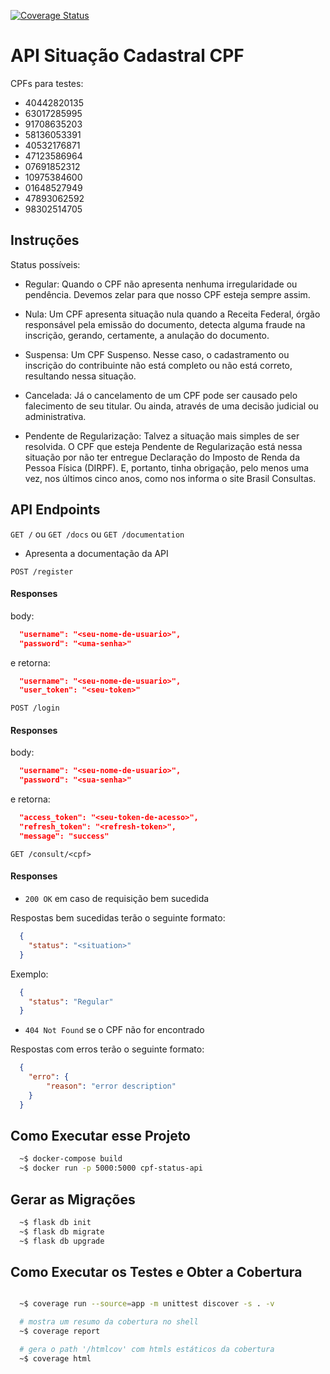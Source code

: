 [![Coverage Status](https://coveralls.io/repos/github/Tilzen/cpf-status-api/badge.svg?branch=master)](https://coveralls.io/github/Tilzen/cpf-status-api?branch=master)
# API Situação Cadastral CPF
CPFs para testes:
- 40442820135
- 63017285995
- 91708635203
- 58136053391
- 40532176871
- 47123586964
- 07691852312
- 10975384600
- 01648527949
- 47893062592
- 98302514705


## Instruções


Status possíveis:

  - Regular: Quando o CPF não apresenta nenhuma irregularidade ou pendência. Devemos zelar para que nosso CPF esteja sempre assim.

  - Nula: Um CPF apresenta situação nula quando a Receita Federal, órgão responsável pela emissão do documento, detecta alguma fraude na inscrição, gerando, certamente, a anulação do documento.

  - Suspensa: Um CPF Suspenso. Nesse caso, o cadastramento ou inscrição do contribuinte não está completo ou não está correto, resultando nessa situação.

  - Cancelada: Já o cancelamento de um CPF pode ser causado pelo falecimento de seu titular.  Ou ainda, através de uma decisão judicial ou administrativa.

  - Pendente de Regularização: Talvez a situação mais simples de ser resolvida. O CPF que esteja Pendente de Regularização está nessa situação por não ter entregue Declaração do Imposto de Renda da Pessoa Física (DIRPF). E, portanto, tinha obrigação, pelo menos uma vez, nos últimos cinco anos, como nos informa o site Brasil Consultas.



## API Endpoints
`GET /` ou `GET /docs` ou `GET /documentation`
- Apresenta a documentação da API


`POST /register`
#### Responses
body:

```json
  "username": "<seu-nome-de-usuario>",
  "password": "<uma-senha>"
```

e retorna:
```json
  "username": "<seu-nome-de-usuario>",
  "user_token": "<seu-token>"
```

`POST /login`
#### Responses
body:

```json
  "username": "<seu-nome-de-usuario>",
  "password": "<sua-senha>"
```

e retorna:
```json
  "access_token": "<seu-token-de-acesso>",
  "refresh_token": "<refresh-token>",
  "message": "success"
```

`GET /consult/<cpf>`
#### Responses
 - `200 OK` em caso de requisição bem sucedida

 Respostas bem sucedidas terão o seguinte formato:

 ```json
   {
     "status": "<situation>"
   }
 ```

 Exemplo:

 ```json
   {
     "status": "Regular"
   }
 ```

 - `404 Not Found` se o CPF não for encontrado

 Respostas com erros terão o seguinte formato:

 ```json
   {
     "erro": {
         "reason": "error description"
     }
   }
 ```

## Como Executar esse Projeto
```bash
  ~$ docker-compose build
  ~$ docker run -p 5000:5000 cpf-status-api
```

## Gerar as Migrações
```bash
  ~$ flask db init
  ~$ flask db migrate
  ~$ flask db upgrade
```

## Como Executar os Testes e Obter a Cobertura
```bash

  ~$ coverage run --source=app -m unittest discover -s . -v

  # mostra um resumo da cobertura no shell
  ~$ coverage report

  # gera o path '/htmlcov' com htmls estáticos da cobertura
  ~$ coverage html
```
